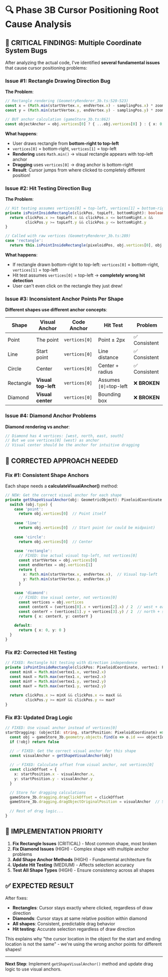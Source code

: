 # 🔍 **Phase 3B Cursor Positioning Root Cause Analysis**

## 🚨 **CRITICAL FINDINGS: Multiple Coordinate System Bugs**

After analyzing the actual code, I've identified **several fundamental issues** that cause cursor positioning problems:

### **Issue #1: Rectangle Drawing Direction Bug**

**The Problem**:
```typescript
// Rectangle rendering (GeometryRenderer_3b.ts:520-523)
const x = (Math.min(startVertex.x, endVertex.x) - samplingPos.x) * zoomFactor  // Uses Math.min()
const y = (Math.min(startVertex.y, endVertex.y) - samplingPos.y) * zoomFactor  // Uses Math.min()

// BUT anchor calculation (gameStore_3b.ts:862)
const objectAnchor = obj.vertices[0] ? { ...obj.vertices[0] } : { x: 0, y: 0 }  // Uses vertices[0]
```

**What happens**:
- User draws rectangle from **bottom-right to top-left**
- `vertices[0]` = bottom-right, `vertices[1]` = top-left
- **Rendering** uses `Math.min()` → visual rectangle appears with top-left anchor
- **Dragging** uses `vertices[0]` → drag anchor is bottom-right
- **Result**: Cursor jumps from where clicked to completely different position!

### **Issue #2: Hit Testing Direction Bug**

**The Problem**:
```typescript
// Hit testing assumes vertices[0] = top-left, vertices[1] = bottom-right
private isPointInsideRectangle(clickPos, topLeft, bottomRight): boolean {
  return clickPos.x >= topLeft.x && clickPos.x <= bottomRight.x &&
         clickPos.y >= topLeft.y && clickPos.y <= bottomRight.y
}

// Called with raw vertices (GeometryRenderer_3b.ts:289)
case 'rectangle':
  return this.isPointInsideRectangle(pixeloidPos, obj.vertices[0], obj.vertices[1])
```

**What happens**:
- If rectangle drawn bottom-right to top-left: `vertices[0]` = bottom-right, `vertices[1]` = top-left
- Hit test assumes `vertices[0]` = top-left → **completely wrong hit detection**
- User can't even click on the rectangle they just drew!

### **Issue #3: Inconsistent Anchor Points Per Shape**

**Different shapes use different anchor concepts**:

| Shape | Visual Anchor | Code Anchor | Hit Test | Problem |
|-------|--------------|-------------|----------|---------|
| Point | The point | `vertices[0]` | Point ± 2px | ✅ Consistent |
| Line | Start point | `vertices[0]` | Line distance | ✅ Consistent |
| Circle | Center | `vertices[0]` | Center + radius | ✅ Consistent |
| Rectangle | **Visual top-left** | `vertices[0]` | Assumes `[0]`=top-left | ❌ **BROKEN** |
| Diamond | **Visual center** | `vertices[0]` | Bounding box | ❌ **BROKEN** |

### **Issue #4: Diamond Anchor Problems**

**Diamond rendering vs anchor**:
```typescript
// Diamond has 4 vertices: [west, north, east, south]
// But we use vertices[0] (west) as anchor
// Visual center should be the anchor for intuitive dragging
```

## 🔧 **CORRECTED APPROACH NEEDED**

### **Fix #1: Consistent Shape Anchors**

Each shape needs a **calculateVisualAnchor()** method:

```typescript
// NEW: Get the correct visual anchor for each shape
private getShapeVisualAnchor(obj: GeometricObject): PixeloidCoordinate {
  switch (obj.type) {
    case 'point':
      return obj.vertices[0]  // Point itself
      
    case 'line':
      return obj.vertices[0]  // Start point (or could be midpoint)
      
    case 'circle':
      return obj.vertices[0]  // Center
      
    case 'rectangle':
      // FIXED: Use actual visual top-left, not vertices[0]
      const startVertex = obj.vertices[0]
      const endVertex = obj.vertices[1]
      return {
        x: Math.min(startVertex.x, endVertex.x),  // Visual top-left
        y: Math.min(startVertex.y, endVertex.y)
      }
      
    case 'diamond':
      // FIXED: Use visual center, not vertices[0]
      const vertices = obj.vertices
      const centerX = (vertices[0].x + vertices[2].x) / 2  // west + east
      const centerY = (vertices[1].y + vertices[3].y) / 2  // north + south
      return { x: centerX, y: centerY }
      
    default:
      return { x: 0, y: 0 }
  }
}
```

### **Fix #2: Corrected Hit Testing**

```typescript
// FIXED: Rectangle hit testing with direction independence
private isPointInsideRectangle(clickPos: PixeloidCoordinate, vertex1: PixeloidCoordinate, vertex2: PixeloidCoordinate): boolean {
  const minX = Math.min(vertex1.x, vertex2.x)
  const maxX = Math.max(vertex1.x, vertex2.x)
  const minY = Math.min(vertex1.y, vertex2.y)
  const maxY = Math.max(vertex1.y, vertex2.y)
  
  return clickPos.x >= minX && clickPos.x <= maxX &&
         clickPos.y >= minY && clickPos.y <= maxY
}
```

### **Fix #3: Updated Drag Logic**

```typescript
// FIXED: Use visual anchor instead of vertices[0]
startDragging: (objectId: string, startPosition: PixeloidCoordinate) => {
  const obj = gameStore_3b.geometry.objects.find(o => o.id === objectId)
  if (!obj) return false

  // ✅ FIXED: Get the correct visual anchor for this shape
  const visualAnchor = getShapeVisualAnchor(obj)
  
  // ✅ FIXED: Calculate offset from visual anchor, not vertices[0]
  const clickOffset = {
    x: startPosition.x - visualAnchor.x,
    y: startPosition.y - visualAnchor.y
  }

  // Store for dragging calculations
  gameStore_3b.dragging.dragClickOffset = clickOffset
  gameStore_3b.dragging.dragObjectOriginalPosition = visualAnchor  // Store visual anchor
  
  // Rest of drag logic...
}
```

## 🎯 **IMPLEMENTATION PRIORITY**

1. **Fix Rectangle Issues** (CRITICAL) - Most common shape, most broken
2. **Fix Diamond Issues** (HIGH) - Complex shape with multiple anchor problems  
3. **Add Shape Anchor Methods** (HIGH) - Fundamental architecture fix
4. **Update Hit Testing** (MEDIUM) - Affects selection accuracy
5. **Test All Shape Types** (HIGH) - Ensure consistency across all shapes

## ✅ **EXPECTED RESULT**

After fixes:
- **Rectangles**: Cursor stays exactly where clicked, regardless of draw direction
- **Diamonds**: Cursor stays at same relative position within diamond
- **All shapes**: Consistent, predictable drag behavior
- **Hit testing**: Accurate selection regardless of draw direction

This explains why "the cursor location in the object for the start and ending location is not the same" - we're using the wrong anchor points for different shapes!

---

**Next Step**: Implement `getShapeVisualAnchor()` method and update drag logic to use visual anchors.